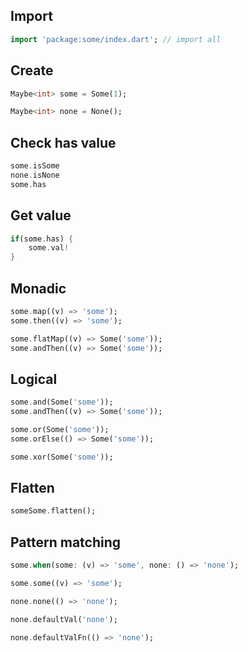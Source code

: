 ## Import

```dart
import 'package:some/index.dart'; // import all
```

## Create

```dart
Maybe<int> some = Some(1);
```

```dart
Maybe<int> none = None();
```

## Check has value

```dart
some.isSome
none.isNone
some.has
```

## Get value

```dart
if(some.has) {
    some.val!
}
```

## Monadic

```dart
some.map((v) => 'some');
some.then((v) => 'some');
```

```dart
some.flatMap((v) => Some('some'));
some.andThen((v) => Some('some'));
```

## Logical

```dart
some.and(Some('some'));
some.andThen((v) => Some('some'));
```

```dart
some.or(Some('some'));
some.orElse(() => Some('some'));
```

```dart
some.xor(Some('some'));
```

## Flatten

```dart
someSome.flatten();
```

## Pattern matching

```dart
some.when(some: (v) => 'some', none: () => 'none');
```

```dart
some.some((v) => 'some');
```

```dart
none.none(() => 'none');
```

```dart
none.defaultVal('none');
```

```dart
none.defaultValFn(() => 'none');
```
